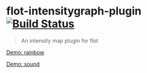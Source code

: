 # flot-intensitygraph-plugin [![Build Status](https://travis-ci.org/ni-kismet/flot-intensitygraph-plugin.svg?branch=master)](https://travis-ci.org/ni-kismet/flot-intensitygraph-plugin)

> An intensity map plugin for flot


[Demo: rainbow](https://rawgit.com/ni-kismet/flot-intensitygraph-plugin/master/example.html)

[Demo: sound](https://rawgit.com/mi-kismet/flot-intensitygraph-plugin/master/example4.html)
